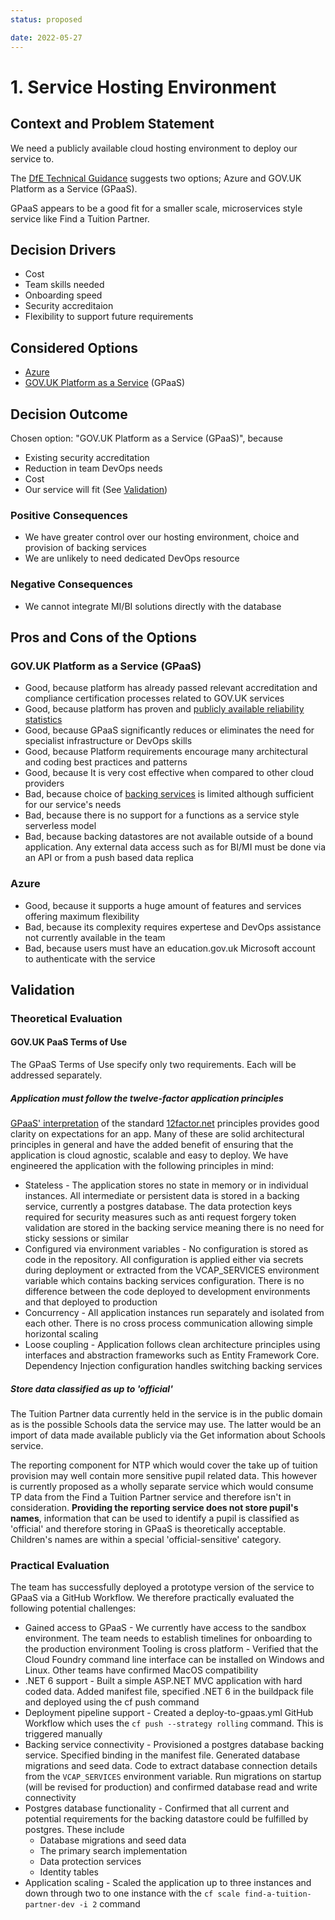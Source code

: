 ```yaml
---
status: proposed

date: 2022-05-27
---
```


# 1. Service Hosting Environment

## Context and Problem Statement

We need a publicly available cloud hosting environment to deploy our service to.

The [DfE Technical Guidance](https://technical-guidance.education.gov.uk/infrastructure/hosting/) suggests two options; Azure and GOV.UK Platform as a Service (GPaaS).

GPaaS appears to be a good fit for a smaller scale, microservices style service like Find a Tuition Partner.

## Decision Drivers

- Cost
- Team skills needed
- Onboarding speed
- Security accreditaion
- Flexibility to support future requirements

## Considered Options

- [Azure](https://azure.microsoft.com/en-gb/)
- [GOV.UK Platform as a Service](https://www.cloud.service.gov.uk/) (GPaaS)

## Decision Outcome

Chosen option: "GOV.UK Platform as a Service (GPaaS)", because

- Existing security accreditation
- Reduction in team DevOps needs
- Cost
- Our service will fit (See [Validation](#validation))

### Positive Consequences

- We have greater control over our hosting environment, choice and provision of backing services
- We are unlikely to need dedicated DevOps resource

<!-- This is an optional element. Feel free to remove. -->

### Negative Consequences

- We cannot integrate MI/BI solutions directly with the database

<!-- This is an optional element. Feel free to remove. -->

## Pros and Cons of the Options

### GOV.UK Platform as a Service (GPaaS)

- Good, because platform has already passed relevant accreditation and compliance certification processes related to GOV.UK services
- Good, because platform has proven and [publicly available reliability statistics](https://status.cloud.service.gov.uk/)
- Good, because GPaaS significantly reduces or eliminates the need for specialist infrastructure or DevOps skills
- Good, because Platform requirements encourage many architectural and coding best practices and patterns
- Good, because It is very cost effective when compared to other cloud providers
- Bad, because choice of [backing services](https://admin.london.cloud.service.gov.uk/marketplace) is limited although sufficient for our service's needs
- Bad, because there is no support for a functions as a service style serverless model
- Bad, because backing datastores are not available outside of a bound application. Any external data access such as for BI/MI must be done via an API or from a push based data replica

### Azure

- Good, because it supports a huge amount of features and services offering maximum flexibility
- Bad, because its complexity requires expertese and DevOps assistance not currently available in the team
- Bad, because users must have an education.gov.uk Microsoft account to authenticate with the service

## Validation

### Theoretical Evaluation

#### GOV.UK PaaS Terms of Use

The GPaaS Terms of Use specify only two requirements. Each will be addressed separately.

##### Application must follow the twelve-factor application principles

[GPaaS' interpretation](https://docs.cloud.service.gov.uk/architecture.html#12-factor-application-principles) of the standard [12factor.net](https://12factor.net/) principles provides good clarity on expectations for an app. Many of these are solid architectural principles in general and have the added benefit of ensuring that the application is cloud agnostic, scalable and easy to deploy. We have engineered the application with the following principles in mind:

- Stateless - The application stores no state in memory or in individual instances. All intermediate or persistent data is stored in a backing service, currently a postgres database. The data protection keys required for security measures such as anti request forgery token validation are stored in the backing service meaning there is no need for sticky sessions or similar
- Configured via environment variables - No configuration is stored as code in the repository. All configuration is applied either via secrets during deployment or extracted from the VCAP_SERVICES environment variable which contains backing services configuration. There is no difference between the code deployed to development environments and that deployed to production
- Concurrency - All application instances run separately and isolated from each other. There is no cross process communication allowing simple horizontal scaling
- Loose coupling - Application follows clean architecture principles using interfaces and abstraction frameworks such as Entity Framework Core. Dependency Injection configuration handles switching backing services

##### Store data classified as up to 'official'

The Tuition Partner data currently held in the service is in the public domain as is the possible Schools data the service may use. The latter would be an import of data made available publicly via the Get information about Schools service.

The reporting component for NTP which would cover the take up of tuition provision may well contain more sensitive pupil related data. This however is currently proposed as a wholly separate service which would consume TP data from the Find a Tuition Partner service and therefore isn't in consideration. **Providing the reporting service does not store pupil's names**, information that can be used to identify a pupil is classified as 'official' and therefore storing in GPaaS is theoretically acceptable. Children's names are within a special 'official-sensitive' category.

### Practical Evaluation

The team has successfully deployed a prototype version of the service to GPaaS via a GitHub Workflow. We therefore practically evaluated the following potential challenges:

- Gained access to GPaaS - We currently have access to the sandbox environment. The team needs to establish timelines for onboarding to the production environment
  Tooling is cross platform - Verified that the Cloud Foundry command line interface can be installed on Windows and Linux. Other teams have confirmed MacOS compatibility
- .NET 6 support - Built a simple ASP.NET MVC application with hard coded data. Added manifest file, specified .NET 6 in the buildpack file and deployed using the cf push command
- Deployment pipeline support - Created a deploy-to-gpaas.yml GitHub Workflow which uses the `cf push --strategy rolling` command. This is triggered manually
- Backing service connectivity - Provisioned a postgres database backing service. Specified binding in the manifest file. Generated database migrations and seed data. Code to extract database connection details from the `VCAP_SERVICES` environment variable. Run migrations on startup (will be revised for production) and confirmed database read and write connectivity
- Postgres database functionality - Confirmed that all current and potential requirements for the backing datastore could be fulfilled by postgres. These include
  - Database migrations and seed data
  - The primary search implementation
  - Data protection services
  - Identity tables
- Application scaling - Scaled the application up to three instances and down through two to one instance with the `cf scale find-a-tuition-partner-dev -i 2` command

<!-- markdownlint-disable-file MD013 -->
